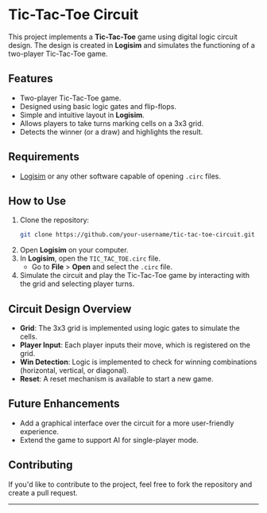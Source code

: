 # Tic-Tac-Toe Circuit

This project implements a **Tic-Tac-Toe** game using digital logic circuit design. The design is created in **Logisim** and simulates the functioning of a two-player Tic-Tac-Toe game.

## Features

- Two-player Tic-Tac-Toe game.
- Designed using basic logic gates and flip-flops.
- Simple and intuitive layout in **Logisim**.
- Allows players to take turns marking cells on a 3x3 grid.
- Detects the winner (or a draw) and highlights the result.

## Requirements

- [Logisim](http://www.cburch.com/logisim/) or any other software capable of opening `.circ` files.
  
## How to Use

1. Clone the repository:
   ```bash
   git clone https://github.com/your-username/tic-tac-toe-circuit.git
   ```
2. Open **Logisim** on your computer.
3. In **Logisim**, open the `TIC_TAC_TOE.circ` file.
   - Go to **File** > **Open** and select the `.circ` file.
4. Simulate the circuit and play the Tic-Tac-Toe game by interacting with the grid and selecting player turns.

## Circuit Design Overview

- **Grid**: The 3x3 grid is implemented using logic gates to simulate the cells.
- **Player Input**: Each player inputs their move, which is registered on the grid.
- **Win Detection**: Logic is implemented to check for winning combinations (horizontal, vertical, or diagonal).
- **Reset**: A reset mechanism is available to start a new game.

## Future Enhancements

- Add a graphical interface over the circuit for a more user-friendly experience.
- Extend the game to support AI for single-player mode.

## Contributing

If you'd like to contribute to the project, feel free to fork the repository and create a pull request.

---
